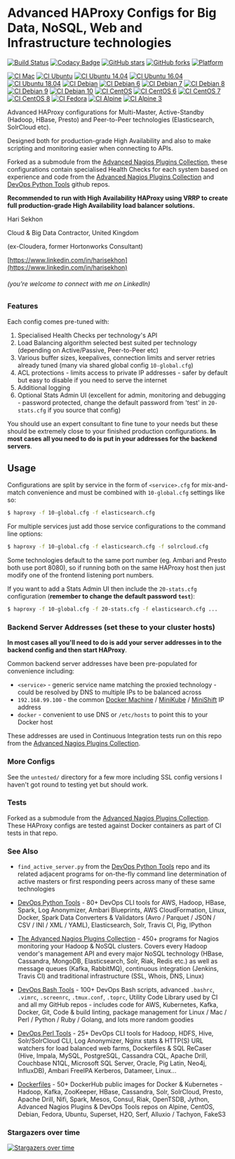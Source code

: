 Advanced HAProxy Configs for Big Data, NoSQL, Web and Infrastructure technologies
===============================
[![Build Status](https://travis-ci.org/HariSekhon/HAProxy-configs.svg?branch=master)](https://travis-ci.org/HariSekhon/HAProxy-configs)
[![Codacy Badge](https://api.codacy.com/project/badge/Grade/f24e17486db64270b4ae9c10f7f2bf84)](https://www.codacy.com/app/harisekhon/haproxy-configs)
[![GitHub stars](https://img.shields.io/github/stars/harisekhon/HAProxy-configs.svg)](https://github.com/HariSekhon/HAProxy-configs/stargazers)
[![GitHub forks](https://img.shields.io/github/forks/harisekhon/HAProxy-configs.svg)](https://github.com/HariSekhon/HAProxy-configs/network)
[![Platform](https://img.shields.io/badge/platform-Linux%20%7C%20OS%20X-blue.svg)](https://github.com/HariSekhon/HAProxy-configs)

[![CI Mac](https://github.com/HariSekhon/HAProxy-configs/workflows/CI%20Mac/badge.svg)](https://github.com/HariSekhon/HAProxy-configs/actions?query=workflow%3A%22CI+Mac%22)
[![CI Ubuntu](https://github.com/HariSekhon/HAProxy-configs/workflows/CI%20Ubuntu/badge.svg)](https://github.com/HariSekhon/HAProxy-configs/actions?query=workflow%3A%22CI+Ubuntu%22)
[![CI Ubuntu 14.04](https://github.com/HariSekhon/HAProxy-configs/workflows/CI%20Ubuntu%2014.04/badge.svg)](https://github.com/HariSekhon/HAProxy-configs/actions?query=workflow%3A%22CI+Ubuntu+14.04%22)
[![CI Ubuntu 16.04](https://github.com/HariSekhon/HAProxy-configs/workflows/CI%20Ubuntu%2016.04/badge.svg)](https://github.com/HariSekhon/HAProxy-configs/actions?query=workflow%3A%22CI+Ubuntu+16.04%22)
[![CI Ubuntu 18.04](https://github.com/HariSekhon/HAProxy-configs/workflows/CI%20Ubuntu%2018.04/badge.svg)](https://github.com/HariSekhon/HAProxy-configs/actions?query=workflow%3A%22CI+Ubuntu+18.04%22)
[![CI Debian](https://github.com/HariSekhon/HAProxy-configs/workflows/CI%20Debian/badge.svg)](https://github.com/HariSekhon/HAProxy-configs/actions?query=workflow%3A%22CI+Debian%22)
[![CI Debian 6](https://github.com/HariSekhon/HAProxy-configs/workflows/CI%20Debian%206/badge.svg)](https://github.com/HariSekhon/HAProxy-configs/actions?query=workflow%3A%22CI+Debian+6%22)
[![CI Debian 7](https://github.com/HariSekhon/HAProxy-configs/workflows/CI%20Debian%207/badge.svg)](https://github.com/HariSekhon/HAProxy-configs/actions?query=workflow%3A%22CI+Debian+7%22)
[![CI Debian 8](https://github.com/HariSekhon/HAProxy-configs/workflows/CI%20Debian%208/badge.svg)](https://github.com/HariSekhon/HAProxy-configs/actions?query=workflow%3A%22CI+Debian+8%22)
[![CI Debian 9](https://github.com/HariSekhon/HAProxy-configs/workflows/CI%20Debian%209/badge.svg)](https://github.com/HariSekhon/HAProxy-configs/actions?query=workflow%3A%22CI+Debian+9%22)
[![CI Debian 10](https://github.com/HariSekhon/HAProxy-configs/workflows/CI%20Debian%2010/badge.svg)](https://github.com/HariSekhon/HAProxy-configs/actions?query=workflow%3A%22CI+Debian+10%22)
[![CI CentOS](https://github.com/HariSekhon/HAProxy-configs/workflows/CI%20CentOS/badge.svg)](https://github.com/HariSekhon/HAProxy-configs/actions?query=workflow%3A%22CI+CentOS%22)
[![CI CentOS 6](https://github.com/HariSekhon/HAProxy-configs/workflows/CI%20CentOS%206/badge.svg)](https://github.com/HariSekhon/HAProxy-configs/actions?query=workflow%3A%22CI+CentOS+6%22)
[![CI CentOS 7](https://github.com/HariSekhon/HAProxy-configs/workflows/CI%20CentOS%207/badge.svg)](https://github.com/HariSekhon/HAProxy-configs/actions?query=workflow%3A%22CI+CentOS+7%22)
[![CI CentOS 8](https://github.com/HariSekhon/HAProxy-configs/workflows/CI%20CentOS%208/badge.svg)](https://github.com/HariSekhon/HAProxy-configs/actions?query=workflow%3A%22CI+CentOS+8%22)
[![CI Fedora](https://github.com/HariSekhon/HAProxy-configs/workflows/CI%20Fedora/badge.svg)](https://github.com/HariSekhon/HAProxy-configs/actions?query=workflow%3A%22CI+Fedora%22)
[![CI Alpine](https://github.com/HariSekhon/HAProxy-configs/workflows/CI%20Alpine/badge.svg)](https://github.com/HariSekhon/HAProxy-configs/actions?query=workflow%3A%22CI+Alpine%22)
[![CI Alpine 3](https://github.com/HariSekhon/HAProxy-configs/workflows/CI%20Alpine%203/badge.svg)](https://github.com/HariSekhon/HAProxy-configs/actions?query=workflow%3A%22CI+Alpine+3%22)

Advanced HAProxy configurations for Multi-Master, Active-Standby (Hadoop, HBase, Presto) and Peer-to-Peer technologies (Elasticsearch, SolrCloud etc).

Designed both for production-grade High Availability and also to make scripting and monitoring easier when connecting to APIs.

Forked as a submodule from the [Advanced Nagios Plugins Collection](https://github.com/harisekhon/nagios-plugins#advanced-nagios-plugins-collection), these configurations contain specialised Health Checks for each system based on experience and code from the [Advanced Nagios Plugins Collection](https://github.com/harisekhon/nagios-plugins#advanced-nagios-plugins-collection) and [DevOps Python Tools](https://github.com/harisekhon/devops-python-tools) github repos.

**Recommended to run with High Availability HAProxy using VRRP to create full production-grade High Availability load balancer solutions.**

Hari Sekhon

Cloud & Big Data Contractor, United Kingdom

(ex-Cloudera, former Hortonworks Consultant)

[https://www.linkedin.com/in/harisekhon](https://www.linkedin.com/in/harisekhon)
###### (you're welcome to connect with me on LinkedIn)

### Features

Each config comes pre-tuned with:

1. Specialised Health Checks per technology's API
2. Load Balancing algorithm selected best suited per technology (depending on Active/Passive, Peer-to-Peer etc)
3. Various buffer sizes, keepalives, connection limits and server retries already tuned (many via shared global config `10-global.cfg`)
4. ACL protections - limits access to private IP addresses - safer by default but easy to disable if you need to serve the internet
5. Additional logging
6. Optional Stats Admin UI (excellent for admin, monitoring and debugging - password protected, change the default password from 'test' in `20-stats.cfg` if you source that config)

You should use an expert consultant to fine tune to your needs but these should be extremely close to your finished production configurations. **In most cases all you need to do is put in your addresses for the backend servers**.


## Usage

Configurations are split by service in the form of ```<service>.cfg``` for mix-and-match convenience and must be combined with ```10-global.cfg``` settings like so:

```sh
$ haproxy -f 10-global.cfg -f elasticsearch.cfg
```

For multiple services just add those service configurations to the command line options:
```sh
$ haproxy -f 10-global.cfg -f elasticsearch.cfg -f solrcloud.cfg
```

Some technologies default to the same port number (eg. Ambari and Presto both use port 8080), so if running both on the same HAProxy host then just modify one of the frontend listening port numbers.

If you want to add a Stats Admin UI then include the ```20-stats.cfg``` configuration (**remember to change the default password `test`**):
```sh
$ haproxy -f 10-global.cfg -f 20-stats.cfg -f elasticsearch.cfg ...
```


### Backend Server Addresses (set these to your cluster hosts)

**In most cases all you'll need to do is add your server addresses in to the backend config and then start HAProxy**.

Common backend server addresses have been pre-populated for convenience including:

  - ```<service>``` - generic service name matching the proxied technology - could be resolved by DNS to multiple IPs to be balanced across
  - ```192.168.99.100``` - the common [Docker Machine](https://docs.docker.com/machine/overview/) / [MiniKube](https://minikube.sigs.k8s.io) / [MiniShift](https://www.okd.io/minishift/) IP address
  - ```docker``` - convenient to use DNS or `/etc/hosts` to point this to your Docker host

These addresses are used in Continuous Integration tests run on this repo from the [Advanced Nagios Plugins Collection](https://github.com/harisekhon/nagios-plugins#advanced-nagios-plugins-collection).


### More Configs

See the ```untested/``` directory for a few more including SSL config versions I haven't got round to testing yet but should work.


### Tests

Forked as a submodule from the [Advanced Nagios Plugins Collection](https://github.com/harisekhon/nagios-plugins#advanced-nagios-plugins-collection). These HAProxy configs are tested against Docker containers as part of CI tests in that repo.


### See Also

* ```find_active_server.py``` from the [DevOps Python Tools](https://github.com/harisekhon/devops-python-tools) repo and its related adjacent programs for on-the-fly command line determination of active masters or first responding peers across many of these same technologies

* [DevOps Python Tools](https://github.com/harisekhon/devops-python-tools) - 80+ DevOps CLI tools for AWS, Hadoop, HBase, Spark, Log Anonymizer, Ambari Blueprints, AWS CloudFormation, Linux, Docker, Spark Data Converters & Validators (Avro / Parquet / JSON / CSV / INI / XML / YAML), Elasticsearch, Solr, Travis CI, Pig, IPython

* [The Advanced Nagios Plugins Collection](https://github.com/harisekhon/nagios-plugins) - 450+ programs for Nagios monitoring your Hadoop & NoSQL clusters. Covers every Hadoop vendor's management API and every major NoSQL technology (HBase, Cassandra, MongoDB, Elasticsearch, Solr, Riak, Redis etc.) as well as message queues (Kafka, RabbitMQ), continuous integration (Jenkins, Travis CI) and traditional infrastructure (SSL, Whois, DNS, Linux)

* [DevOps Bash Tools](https://github.com/harisekhon/devops-bash-tools) - 100+ DevOps Bash scripts, advanced `.bashrc`, `.vimrc`, `.screenrc`, `.tmux.conf`, `.toprc`, Utility Code Library used by CI and all my GitHub repos - includes code for AWS, Kubernetes, Kafka, Docker, Git, Code & build linting, package management for Linux / Mac / Perl / Python / Ruby / Golang, and lots more random goodies

* [DevOps Perl Tools](https://github.com/harisekhon/perl-tools) - 25+ DevOps CLI tools for Hadoop, HDFS, Hive, Solr/SolrCloud CLI, Log Anonymizer, Nginx stats & HTTP(S) URL watchers for load balanced web farms, Dockerfiles & SQL ReCaser (Hive, Impala, MySQL, PostgreSQL, Cassandra CQL, Apache Drill, Couchbase N1QL, Microsoft SQL Server, Oracle, Pig Latin, Neo4j, InfluxDB), Ambari FreeIPA Kerberos, Datameer, Linux...

* [Dockerfiles](https://github.com/HariSekhon/Dockerfiles) - 50+ DockerHub public images for Docker & Kubernetes - Hadoop, Kafka, ZooKeeper, HBase, Cassandra, Solr, SolrCloud, Presto, Apache Drill, Nifi, Spark, Mesos, Consul, Riak, OpenTSDB, Jython, Advanced Nagios Plugins & DevOps Tools repos on Alpine, CentOS, Debian, Fedora, Ubuntu, Superset, H2O, Serf, Alluxio / Tachyon, FakeS3

### Stargazers over time

[![Stargazers over time](https://starchart.cc/HariSekhon/HAProxy-configs.svg)](https://starchart.cc/HariSekhon/HAProxy-configs)

